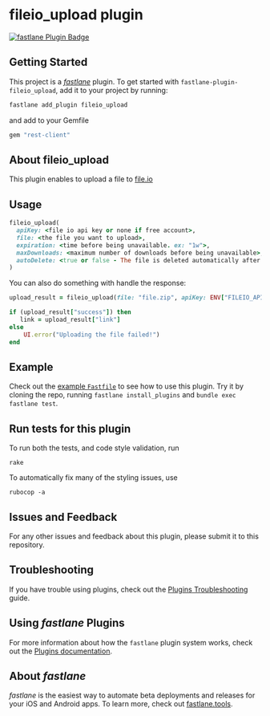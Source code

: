 # fileio_upload plugin

[![fastlane Plugin Badge](https://rawcdn.githack.com/fastlane/fastlane/master/fastlane/assets/plugin-badge.svg)](https://rubygems.org/gems/fastlane-plugin-fileio_upload)

## Getting Started

This project is a [_fastlane_](https://github.com/fastlane/fastlane) plugin. To get started with `fastlane-plugin-fileio_upload`, add it to your project by running:

```bash
fastlane add_plugin fileio_upload
```
and add to your Gemfile

```bash
gem "rest-client"
```

## About fileio_upload

This plugin enables to upload a file to [file.io](https://www.file.io/)

## Usage

```ruby
fileio_upload(
  apiKey: <file io api key or none if free account>,
  file: <the file you want to upload>,
  expiration: <time before being unavailable. ex: "1w">,
  maxDownloads: <maximum number of downloads before being unavailable>,
  autoDelete: <true or false - The file is deleted automatically after max downloads has been reached>
)
```

You can also do something with handle the response:

```ruby
upload_result = fileio_upload(file: "file.zip", apiKey: ENV["FILEIO_API_TOKEN"])

if (upload_result["success"]) then
   link = upload_result["link"]
else
    UI.error("Uploading the file failed!")
end
```
## Example

Check out the [example `Fastfile`](fastlane/Fastfile) to see how to use this plugin. Try it by cloning the repo, running `fastlane install_plugins` and `bundle exec fastlane test`.

## Run tests for this plugin

To run both the tests, and code style validation, run

```
rake
```

To automatically fix many of the styling issues, use
```
rubocop -a
```

## Issues and Feedback

For any other issues and feedback about this plugin, please submit it to this repository.

## Troubleshooting

If you have trouble using plugins, check out the [Plugins Troubleshooting](https://docs.fastlane.tools/plugins/plugins-troubleshooting/) guide.

## Using _fastlane_ Plugins

For more information about how the `fastlane` plugin system works, check out the [Plugins documentation](https://docs.fastlane.tools/plugins/create-plugin/).

## About _fastlane_

_fastlane_ is the easiest way to automate beta deployments and releases for your iOS and Android apps. To learn more, check out [fastlane.tools](https://fastlane.tools).
